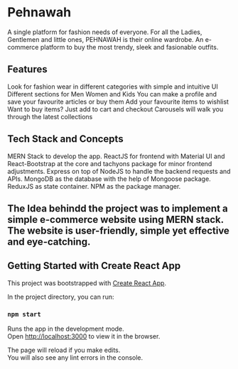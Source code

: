 # Pehnawah
A single platform for fashion needs of everyone. For all the Ladies, Gentlemen and little ones, PEHNAWAH is their online wardrobe. An e-commerce platform to buy the most trendy, sleek and fasionable outfits.

## Features
Look for fashion wear in different categories with simple and intuitive UI
Different sections for Men Women and Kids
You can make a profile and save your favourite articles or buy them
Add your favourite items to wishlist
Want to buy items? Just add to cart and checkout
Carousels will walk you through the latest collections

## Tech Stack and Concepts
MERN Stack to develop the app. ReactJS for frontend with Material UI and React-Bootstrap at the core and tachyons package for minor frontend adjustments. Express on top of NodeJS to handle the backend requests and APIs. MongoDB as the database with the help of Mongoose package. ReduxJS as state container. NPM as the package manager.
 
## The Idea behindd the project was to implement a simple e-commerce website using MERN stack. The website is user-friendly, simple yet effective and eye-catching. 

## Getting Started with Create React App
This project was bootstrapped with [Create React App](https://github.com/facebook/create-react-app).

In the project directory, you can run:

### `npm start`
Runs the app in the development mode.\
Open [http://localhost:3000](http://localhost:3000) to view it in the browser.

The page will reload if you make edits.\
You will also see any lint errors in the console.
